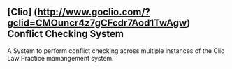 


## [Clio] (http://www.goclio.com/?gclid=CMOuncr4z7gCFcdr7Aod1TwAgw) Conflict Checking System




A System to perform conflict checking across multiple instances of the Clio Law Practice mamangement system.